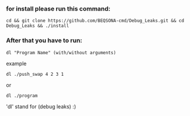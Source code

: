 ### for install please run this command:
```
cd && git clone https://github.com/BEQSONA-cmd/Debug_Leaks.git && cd Debug_Leaks && ./install
```


### After that you have to run:
```
dl "Program Name" (with/without arguments)
```
example
```
dl ./push_swap 4 2 3 1
```
or
```
dl ./program
```
'dl' stand for (debug leaks) :)
